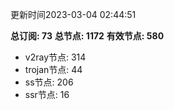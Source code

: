 更新时间2023-03-04 02:44:51

**总订阅: 73**
**总节点: 1172**
**有效节点: 580**
- v2ray节点: 314
- trojan节点: 44
- ss节点: 206
- ssr节点: 16
